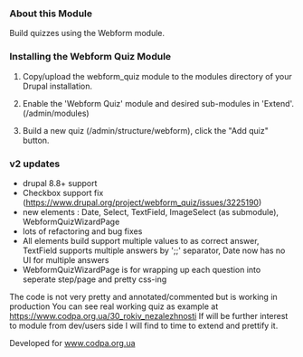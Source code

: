 ### About this Module

Build quizzes using the Webform module.

### Installing the Webform Quiz Module

1. Copy/upload the webform_quiz module to the modules directory of your Drupal
   installation.

2. Enable the 'Webform Quiz' module and desired sub-modules in 'Extend'. 
   (/admin/modules)

3. Build a new quiz (/admin/structure/webform), click the "Add quiz" button.

### v2 updates
- drupal 8.8+ support
- Checkbox support fix
(https://www.drupal.org/project/webform_quiz/issues/3225190)
- new elements : Date, Select, TextField, ImageSelect (as submodule),
WebformQuizWizardPage
- lots of refactoring and bug fixes
- All elements build support multiple values to as correct answer, TextField
supports multiple answers by ';;' separator, Date now has no UI for multiple
answers
- WebformQuizWizardPage is for wrapping up each question into seperate
step/page and pretty css-ing

The code is not very pretty and annotated/commented but is working in
production
You can see real working quiz as example at
https://www.codpa.org.ua/30_rokiv_nezalezhnosti
If will be further interest to module from dev/users side I will find to time
to extend and prettify it.

Developed for www.codpa.org.ua
